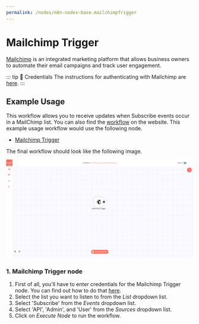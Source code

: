 ```yaml
---
permalink: /nodes/n8n-nodes-base.mailchimpTrigger
---
```


# Mailchimp Trigger

[Mailchimp](https://mailchimp.com/) is an integrated marketing platform that allows business owners to automate their email campaigns and track user engagement.

::: tip 🔑 Credentials
The instructions for authenticating with Mailchimp are [here](../../../credentials/Mailchimp/README.md).
:::


## Example Usage

This workflow allows you to receive updates when Subscribe events occur in a MailChimp list. You can also find the [workflow](https://n8n.io/workflows/516) on the website. This example usage workflow would use the following node.
- [Mailchimp Trigger]()

The final workflow should look like the following image.

![A workflow with the Mailchimp Trigger node](./workflow.png)


### 1. Mailchimp Trigger node

1. First of all, you'll have to enter credentials for the Mailchimp Trigger node. You can find out how to do that [here](../../../credentials/Mailchimp/README.md).
2. Select the list you want to listen to from the *List* dropdown list.
3. Select 'Subscribe' from the *Events* dropdown list.
4. Select 'API', 'Admin', and 'User' from the *Sources* dropdown list.
5. Click on *Execute Node* to run the workflow.
